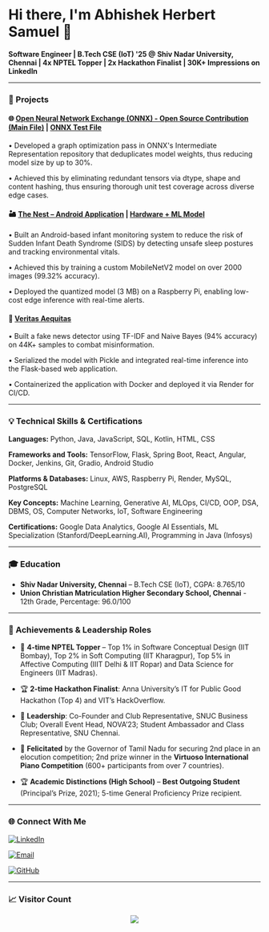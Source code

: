 # Hi there, I'm Abhishek Herbert Samuel 👋

**Software Engineer | B.Tech CSE (IoT) '25 @ Shiv Nadar University, Chennai | 4x NPTEL Topper | 2x Hackathon Finalist | 30K+ Impressions on LinkedIn**

---

### 🚀 Projects

#### 🌐 [Open Neural Network Exchange (ONNX) - Open Source Contribution (Main File)](https://github.com/onnx/ir-py/blob/main/src/onnx_ir/passes/common/initializer_deduplication.py) | [ONNX Test File](https://github.com/onnx/ir-py/blob/main/src/onnx_ir/passes/common/initializer_deduplication_test.py)
• Developed a graph optimization pass in ONNX's Intermediate Representation repository that deduplicates model weights, thus reducing model size by up to 30%.

• Achieved this by eliminating redundant tensors via dtype, shape and content hashing, thus ensuring thorough unit test coverage across diverse edge cases.

#### 🏜️ [The Nest – Android Application](https://drive.google.com/file/d/1D5SqWgR-jVtWdPRtA9yY2Al0yCZi1MGd/view?usp=sharing) | [Hardware + ML Model](https://drive.google.com/file/d/1smfn5dvDuSpqYY7pDWM8W3WxB1CQm5bB/view?usp=sharing)

• Built an Android-based infant monitoring system to reduce the risk of Sudden Infant Death Syndrome (SIDS) by detecting unsafe sleep postures and tracking environmental vitals.

• Achieved this by training a custom MobileNetV2 model on over 2000 images (99.32% accuracy).

• Deployed the quantized model (3 MB) on a Raspberry Pi, enabling low-cost edge inference with real-time alerts.

#### 📰 [Veritas Aequitas](https://github.com/AbhishekHerbertSamuel/Veritas-Aequitas---A-Fake-News-Detection-System-for-the-21st-century)
• Built a fake news detector using TF-IDF and Naive Bayes (94% accuracy) on 44K+ samples to combat misinformation.

• Serialized the model with Pickle and integrated real-time inference into the Flask-based web application.

• Containerized the application with Docker and deployed it via Render for CI/CD.

---

### 💡 Technical Skills & Certifications
**Languages:** Python, Java, JavaScript, SQL, Kotlin, HTML, CSS 

**Frameworks and Tools:** TensorFlow, Flask, Spring Boot, React, Angular, Docker, Jenkins, Git, Gradio, Android Studio 

**Platforms & Databases:** Linux, AWS, Raspberry Pi, Render, MySQL, PostgreSQL

**Key Concepts:** Machine Learning, Generative AI, MLOps, CI/CD, OOP, DSA, DBMS, OS, Computer Networks, IoT, Software Engineering

**Certifications:** Google Data Analytics, Google AI Essentials, ML Specialization (Stanford/DeepLearning.AI), Programming in Java (Infosys)

---

### 🎓 Education
- **Shiv Nadar University, Chennai** – B.Tech CSE (IoT), CGPA: 8.765/10
- **Union Christian Matriculation Higher Secondary School, Chennai** - 12th Grade, Percentage: 96.0/100
---

### 👏 Achievements & Leadership Roles
- 🏅 **4-time NPTEL Topper** – Top 1% in Software Conceptual Design (IIT Bombay), Top 2% in Soft Computing (IIT Kharagpur), Top 5% in Affective Computing (IIIT Delhi & IIT Ropar) and Data Science for Engineers (IIT Madras).

- 🏆 **2-time Hackathon Finalist**: Anna University’s IT for Public Good Hackathon (Top 4) and VIT’s HackOverflow.

- 🌟 **Leadership**: Co-Founder and Club Representative, SNUC Business Club; Overall Event Head, NOVA’23; Student Ambassador and Class Representative, SNU Chennai.

- 🌟 **Felicitated** by the Governor of Tamil Nadu for securing 2nd place in an elocution competition; 2nd prize winner in the **Virtuoso International Piano Competition** (600+ participants from over 7 countries).

- 🏆 **Academic Distinctions (High School)** – **Best Outgoing Student** (Principal’s Prize, 2021); 5-time General Proficiency Prize recipient.

---

### 🌐 Connect With Me
[![LinkedIn](https://img.shields.io/badge/-LinkedIn-blue?style=flat-square&logo=linkedin)](https://linkedin.com/in/abhishek-herbert-samuel-9aa11921a) 

[![Email](https://img.shields.io/badge/-Email-red?style=flat-square&logo=gmail&logoColor=white)](mailto:abhishekherbertsamuel@gmail.com)  

[![GitHub](https://img.shields.io/badge/-GitHub-black?style=flat-square&logo=github)](https://github.com/AbhishekHerbertSamuel)

---

### 📈 Visitor Count
<p align="center">
  <img src="https://profile-counter.glitch.me/AbhishekHerbertSamuel/count.svg" />
</p>


